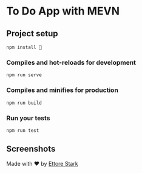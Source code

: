 # To Do App with MEVN

## Project setup 
```
npm install 🚀
```

### Compiles and hot-reloads for development
```
npm run serve
```

### Compiles and minifies for production
```
npm run build
```

### Run your tests
```
npm run test
```

## Screenshots 



Made with ❤️ by [Ettore Stark](https://github.com/ettorestark) 
